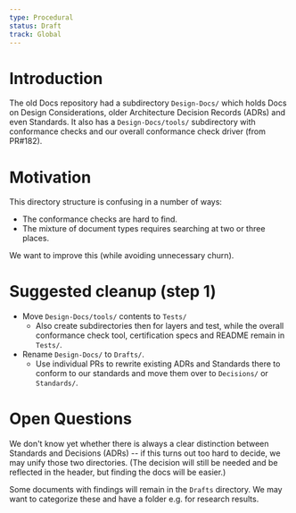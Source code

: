 ```yaml
---
type: Procedural
status: Draft
track: Global
---
```


# Introduction

The old Docs repository had a subdirectory `Design-Docs/` which holds Docs on
Design Considerations, older Architecture Decision Records (ADRs) and even
Standards. It also has a `Design-Docs/tools/` subdirectory with conformance
checks and our overall conformance check driver (from PR#182).

# Motivation

This directory structure is confusing in a number of ways:
* The conformance checks are hard to find.
* The mixture of document types requires searching at two or three places.

We want to improve this (while avoiding unnecessary churn).

# Suggested cleanup (step 1)

* Move `Design-Docs/tools/` contents to `Tests/`
  - Also create subdirectories then for layers and test, while the overall
    conformance check tool, certification specs and README remain in `Tests/`.
* Rename `Design-Docs/` to `Drafts/`.
  - Use individual PRs to rewrite existing ADRs and Standards there to conform
    to our standards and move them over to `Decisions/` or `Standards/`.

# Open Questions

We don't know yet whether there is always a clear distinction between Standards
and Decisions (ADRs) -- if this turns out too hard to decide, we may unify those
two directories. (The decision will still be needed and be reflected in the header,
but finding the docs will be easier.)

Some documents with findings will remain in the `Drafts` directory.
We may want to categorize these and have a folder e.g. for research results.
